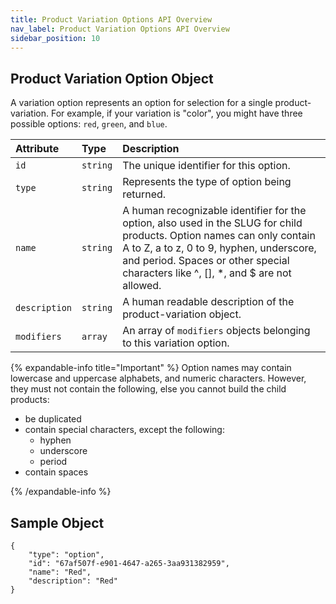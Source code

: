 ```yaml
---
title: Product Variation Options API Overview
nav_label: Product Variation Options API Overview
sidebar_position: 10
---
```


## Product Variation Option Object

A variation option represents an option for selection for a single product-variation. For example, if your variation is "color", you might have three possible options: `red`, `green`, and `blue`.

| Attribute | Type | Description                                                                                                                                                                                                                                              |
| :--- | :--- |:---------------------------------------------------------------------------------------------------------------------------------------------------------------------------------------------------------------------------------------------------------|
| `id` | `string` | The unique identifier for this option.                                                                                                                                                                                                                   |
| `type` | `string` | Represents the type of option being returned.                                                                                                                                                                                                            |
|  `name` | `string` | A human recognizable identifier for the option, also used in the SLUG for child products. Option names can only contain A to Z, a to z, 0 to 9, hyphen, underscore, and period. Spaces or other special characters like ^, [], *, and $ are not allowed. |
|  `description` | `string` | A human readable description of the product-variation object.                                                                                                                                                                                            |
| `modifiers` | `array` | An array of `modifiers` objects belonging to this variation option.                                                                                                                                                                                      |

{% expandable-info title="Important" %}
Option names may contain lowercase and uppercase alphabets, and numeric characters. However, they must not contain the following, else you cannot build the child products:

- be duplicated
- contain special characters, except the following:
    - hyphen
    - underscore
    - period
- contain spaces

{% /expandable-info %}

## Sample Object

```
{
    "type": "option",
    "id": "67af507f-e901-4647-a265-3aa931382959",
    "name": "Red",
    "description": "Red"
}
```
